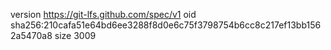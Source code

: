 version https://git-lfs.github.com/spec/v1
oid sha256:210cafa51e64bd6ee3288f8d0e6c75f3798754b6cc8c217ef13bb1562a5470a8
size 3009
